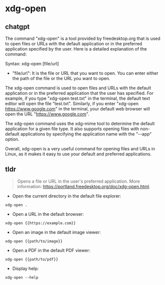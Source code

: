 # xdg-open 
## chatgpt 
The command "xdg-open" is a tool provided by freedesktop.org that is used to open files or URLs with the default application or in the preferred application specified by the user. Here is a detailed explanation of the command:

Syntax: xdg-open [file/url]

- "file/url": It is the file or URL that you want to open. You can enter either the path of the file or the URL you want to open.

The xdg-open command is used to open files and URLs with the default application or in the preferred application that the user has specified. For example, if you type "xdg-open test.txt" in the terminal, the default text editor will open the file "test.txt". Similarly, if you enter "xdg-open https://www.google.com" in the terminal, your default web browser will open the URL "https://www.google.com".

The xdg-open command uses the xdg-mime tool to determine the default application for a given file type. It also supports opening files with non-default applications by specifying the application name with the "--app" option.

Overall, xdg-open is a very useful command for opening files and URLs in Linux, as it makes it easy to use your default and preferred applications. 

## tldr 
 
> Opens a file or URL in the user's preferred application.
> More information: <https://portland.freedesktop.org/doc/xdg-open.html>.

- Open the current directory in the default file explorer:

`xdg-open .`

- Open a URL in the default browser:

`xdg-open {{https://example.com}}`

- Open an image in the default image viewer:

`xdg-open {{path/to/image}}`

- Open a PDF in the default PDF viewer:

`xdg-open {{path/to/pdf}}`

- Display help:

`xdg-open --help`
